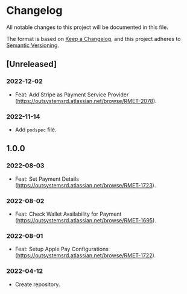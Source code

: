 # Changelog
All notable changes to this project will be documented in this file.

The format is based on [Keep a Changelog](https://keepachangelog.com/en/1.0.0/),
and this project adheres to [Semantic Versioning](https://semver.org/spec/v2.0.0.html).

## [Unreleased]

### 2022-12-02
- Feat: Add Stripe as Payment Service Provider (https://outsystemsrd.atlassian.net/browse/RMET-2078).

### 2022-11-14
- Add `podspec` file.

## 1.0.0

### 2022-08-03
- Feat: Set Payment Details (https://outsystemsrd.atlassian.net/browse/RMET-1723).

### 2022-08-02
- Feat: Check Wallet Availability for Payment (https://outsystemsrd.atlassian.net/browse/RMET-1695).

### 2022-08-01
- Feat: Setup Apple Pay Configurations (https://outsystemsrd.atlassian.net/browse/RMET-1722).

### 2022-04-12
- Create repository.
